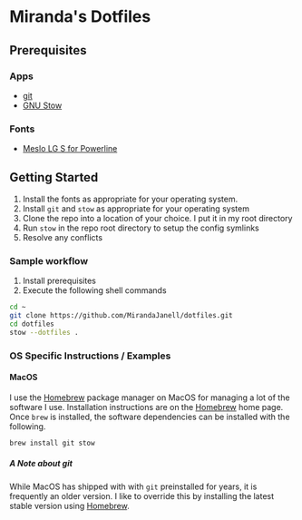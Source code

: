 # Miranda's Dotfiles

## Prerequisites
### Apps
- [git](https://git-scm.com/)
- [GNU Stow](https://www.gnu.org/software/stow/)

### Fonts
- [Meslo LG S for Powerline](https://github.com/powerline/fonts/blob/master/Meslo%20Slashed/Meslo%20LG%20S%20Regular%20for%20Powerline.ttf)

## Getting Started
1. Install the fonts as appropriate for your operating system.
2. Install `git` and `stow` as appropriate for your operating system 
2. Clone the repo into a location of your choice. I put it in my root directory
3. Run `stow` in the repo root directory to setup the config symlinks
4. Resolve any conflicts

### Sample workflow
1. Install prerequisites
2. Execute the following shell commands

```sh
cd ~
git clone https://github.com/MirandaJanell/dotfiles.git
cd dotfiles
stow --dotfiles .
```

### OS Specific Instructions / Examples
#### MacOS
I use the [Homebrew](https://brew.sh) package manager on MacOS for managing a lot of the software I use. Installation instructions are on the [Homebrew](https://brew.sh) home page. Once `brew` is installed, the software dependencies can be installed with the following.

```sh
brew install git stow
```

##### A Note about git
While MacOS has shipped with with `git` preinstalled for years, it is frequently an older version. I like to override this by installing the latest stable version using [Homebrew](https://brew.sh).
